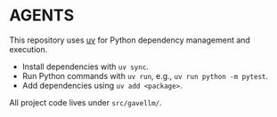 # AGENTS

This repository uses [uv](https://github.com/astral-sh/uv) for Python dependency management and execution.

- Install dependencies with `uv sync`.
- Run Python commands with `uv run`, e.g., `uv run python -m pytest`.
- Add dependencies using `uv add <package>`.

All project code lives under `src/gavellm/`.
